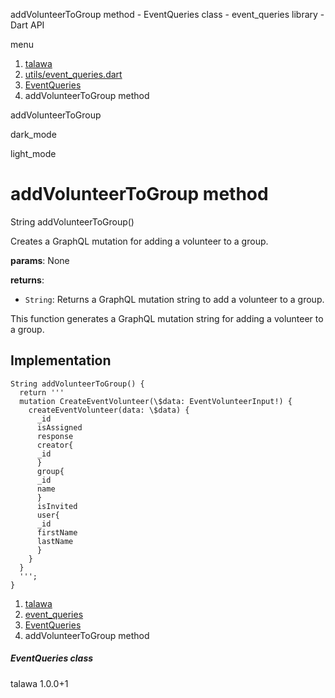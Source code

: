 




addVolunteerToGroup method - EventQueries class - event\_queries library - Dart API







menu

1. [talawa](../../index.html)
2. [utils/event\_queries.dart](../../utils_event_queries/utils_event_queries-library.html)
3. [EventQueries](../../utils_event_queries/EventQueries-class.html)
4. addVolunteerToGroup method

addVolunteerToGroup


dark\_mode

light\_mode




# addVolunteerToGroup method


String
addVolunteerToGroup()

Creates a GraphQL mutation for adding a volunteer to a group.

**params**:
None

**returns**:

* `String`: Returns a GraphQL mutation string to add a volunteer to a group.

This function generates a GraphQL mutation string for adding a volunteer to a group.


## Implementation

```
String addVolunteerToGroup() {
  return '''
  mutation CreateEventVolunteer(\$data: EventVolunteerInput!) {
    createEventVolunteer(data: \$data) {
      _id
      isAssigned
      response
      creator{
      _id
      }
      group{
      _id
      name
      }
      isInvited
      user{
      _id
      firstName
      lastName
      }
    }
  }
  ''';
}
```

 


1. [talawa](../../index.html)
2. [event\_queries](../../utils_event_queries/utils_event_queries-library.html)
3. [EventQueries](../../utils_event_queries/EventQueries-class.html)
4. addVolunteerToGroup method

##### EventQueries class





talawa
1.0.0+1






